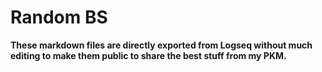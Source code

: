 # Random BS
**These markdown files are directly exported from Logseq without much editing to make them public to share the best stuff from my PKM.**
